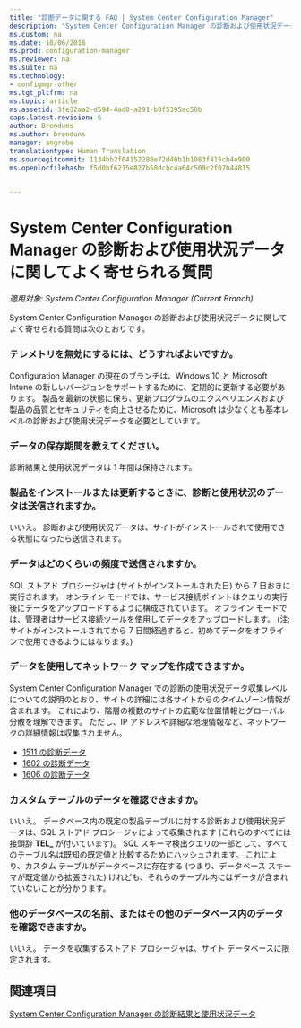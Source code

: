 ```yaml
---
title: "診断データに関する FAQ | System Center Configuration Manager"
description: "System Center Configuration Manager の診断および使用状況データに関してよく寄せられる質問を説明します。"
ms.custom: na
ms.date: 10/06/2016
ms.prod: configuration-manager
ms.reviewer: na
ms.suite: na
ms.technology:
- configmgr-other
ms.tgt_pltfrm: na
ms.topic: article
ms.assetid: 3fe32aa2-d594-4ad0-a291-b8f5395ac50b
caps.latest.revision: 6
author: Brenduns
ms.author: brenduns
manager: angrobe
translationtype: Human Translation
ms.sourcegitcommit: 1134bb2f04152288e72d40b1b1083f415cb4e900
ms.openlocfilehash: f5d0bf6215e827b58dcbc4a64c509c2f07b44815


---
```

# <a name="frequently-asked-questions-about-diagnostics-and-usage-data-for-system-center-configuration-manager"></a>System Center Configuration Manager の診断および使用状況データに関してよく寄せられる質問

*適用対象: System Center Configuration Manager (Current Branch)*

System Center Configuration Manager の診断および使用状況データに関してよく寄せられる質問は次のとおりです。  

###  <a name="a-namebkmkoffa-how-do-i-turn-off-telemetry"></a><a name="bkmk_off"></a> テレメトリを無効にするには、どうすればよいですか。  
 Configuration Manager の現在のブランチは、Windows 10 と Microsoft Intune の新しいバージョンをサポートするために、定期的に更新する必要があります。 製品を最新の状態に保ち、更新プログラムのエクスペリエンスおよび製品の品質とセキュリティを向上させるために、Microsoft は少なくとも基本レベルの診断および使用状況データを必要としています。  

###  <a name="a-namebkmkretentiona-what-is-the-data-retention-period"></a><a name="bkmk_retention"></a> データの保存期間を教えてください。  
 診断結果と使用状況データは 1 年間は保持されます。  

###  <a name="a-namebkmkupdatea-is-diagnostics-and-usage-data-sent-when-installing-or-updating-the-product"></a><a name="bkmk_update"></a> 製品をインストールまたは更新するときに、診断と使用状況のデータは送信されますか。  
 いいえ。 診断および使用状況データは、サイトがインストールされて使用できる状態になったら送信されます。  

###  <a name="a-namebkmkfrequencya-how-frequently-is-the-data-sent"></a><a name="bkmk_frequency"></a> データはどのくらいの頻度で送信されますか。  
 SQL ストアド プロシージャは (サイトがインストールされた日) から 7 日おきに実行されます。 オンライン モードでは、サービス接続ポイントはクエリの実行後にデータをアップロードするように構成されています。 オフライン モードでは、管理者はサービス接続ツールを使用してデータをアップロードします。 (注: サイトがインストールされてから 7 日間経過すると、初めてデータをオフラインで使用できるようにはなります。)  

###  <a name="a-namebkmknetworka-can-the-data-be-used-to-form-a-network-map"></a><a name="bkmk_network"></a> データを使用してネットワーク マップを作成できますか。  
 System Center Configuration Manager での診断の使用状況データ収集レベルについての説明のとおり、サイトの詳細には各サイトからのタイムゾーン情報が含まれます。 これにより、階層の複数のサイトの広範な位置情報とグローバル分散を理解できます。 ただし、IP アドレスや詳細な地理情報など、ネットワークの詳細情報は収集されません。
 - [1511 の診断データ](/sccm/core/plan-design/diagnostics/levels-of-diagnostic-usage-data-collection-1511)
 - [1602 の診断データ](/sccm/core/plan-design/diagnostics/levels-of-diagnostic-usage-data-collection-1602)
 - [1606 の診断データ](/sccm/core/plan-design/diagnostics/levels-of-diagnostic-usage-data-collection-1606)


###  <a name="a-namebkmktablesa-can-you-see-data-in-custom-tables"></a><a name="bkmk_tables"></a> カスタム テーブルのデータを確認できますか。  
 いいえ。 データベース内の既定の製品テーブルに対する診断および使用状況データは、SQL ストアド プロシージャによって収集されます (これらのすべてには接頭辞 **TEL_** が付いています)。 SQL スキーマ検出クエリの一部として、すべてのテーブル名は既知の既定値と比較するためにハッシュされます。 これにより、カスタム テーブルがデータベースに存在する (つまり、データベース スキーマが既定値から拡張された) けれども、それらのテーブル内にはデータが含まれていないことが分かります。  

###  <a name="a-namebkmkdatabasesa-can-you-see-names-of-other-databases-or-data-in-other-databases"></a><a name="bkmk_databases"></a> 他のデータベースの名前、またはその他のデータベース内のデータを確認できますか。  
 いいえ。 データを収集するストアド プロシージャは、サイト データベースに限定されます。  

## <a name="see-also"></a>関連項目  
 [System Center Configuration Manager の診断結果と使用状況データ](../../core/plan-design/diagnostics/diagnostics-and-usage-data.md)



<!--HONumber=Nov16_HO1-->


